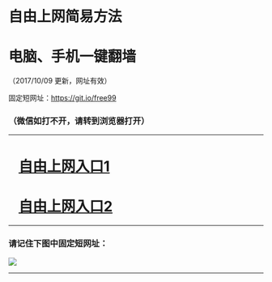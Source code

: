 ﻿# 自由上网简易方法

# 电脑、手机一键翻墙

（2017/10/09 更新，网址有效）

固定短网址：https://git.io/free99

### （微信如打不开，请转到浏览器打开）


***





# &nbsp;&nbsp; <a href="http://ft1122211721.fwq-tz-1001.info/fwqtz01.html?t=100900129491 " target="_blank">自由上网入口1</a>
# &nbsp;&nbsp; <a href="http://ft2214319148.fwq-tz-1002.info/fwqtz02.html?t=100900111522 " target="_blank">自由上网入口2</a>
***

### 请记住下图中固定短网址：

<img src="https://s3-us-west-2.amazonaws.com/fwq-1001/yjfq-20170905okok.png" /> 


***


